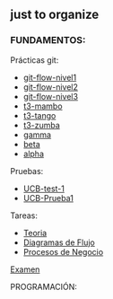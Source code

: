 ## just to organize

### FUNDAMENTOS:
Prácticas git:
  - [git-flow-nivel1](https://github.com/PRIMER-SEMESTRE/git-flow-nivel1.git)
  - [git-flow-nivel2](https://github.com/PRIMER-SEMESTRE/git-flow-nivel2.git)
  - [git-flow-nivel3](https://github.com/PRIMER-SEMESTRE/git-flow-nivel3.git)
  - [t3-mambo](https://github.com/PRIMER-SEMESTRE/t3-mambo.git)
  - [t3-tango](https://github.com/PRIMER-SEMESTRE/t3-tango.git)
  - [t3-zumba](https://github.com/PRIMER-SEMESTRE/t3-zumba.git)
  - [gamma](https://github.com/PRIMER-SEMESTRE/gamma.git)
  - [beta](https://github.com/PRIMER-SEMESTRE/beta.git)
  - [alpha](https://github.com/PRIMER-SEMESTRE/alpha.git)

Pruebas:
- [UCB-test-1](https://github.com/PRIMER-SEMESTRE/UCB-test-1.git)
- [UCB-Prueba1](https://github.com/PRIMER-SEMESTRE/UCB-Prueba1.git)

Tareas:
- [Teoria](https://github.com/PRIMER-SEMESTRE/UCB-Prueba1.git)
- [Diagramas de Flujo](https://github.com/PRIMER-SEMESTRE/Diagramas-de-flujo.git)
- [Procesos de Negocio](https://github.com/PRIMER-SEMESTRE/Procesos-de-Negocio.git)

[Examen](https://github.com/PRIMER-SEMESTRE/UCB-EXAMEN-1.git)

PROGRAMACIÓN:

<!--

**Here are some ideas to get you started:**

🧙 Remember, you can do mighty things with the power of [Markdown](https://docs.github.com/github/writing-on-github/getting-started-with-writing-and-formatting-on-github/basic-writing-and-formatting-syntax)
-->
